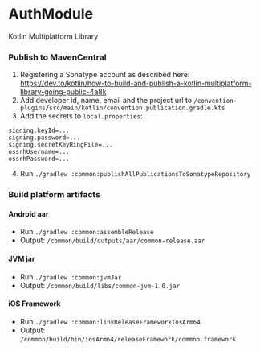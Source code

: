 # AuthModule

Kotlin Multiplatform Library

### Publish to MavenCentral

1) Registering a Sonatype account as described here: 
   https://dev.to/kotlin/how-to-build-and-publish-a-kotlin-multiplatform-library-going-public-4a8k
2) Add developer id, name, email and the project url to
   `/convention-plugins/src/main/kotlin/convention.publication.gradle.kts`
3) Add the secrets to `local.properties`:

```
signing.keyId=...
signing.password=...
signing.secretKeyRingFile=...
ossrhUsername=...
ossrhPassword=...
```

4) Run `./gradlew :common:publishAllPublicationsToSonatypeRepository`

### Build platform artifacts

#### Android aar

- Run `./gradlew :common:assembleRelease`
- Output: `/common/build/outputs/aar/common-release.aar`

#### JVM jar

- Run `./gradlew :common:jvmJar`
- Output: `/common/build/libs/common-jvm-1.0.jar`

#### iOS Framework

- Run `./gradlew :common:linkReleaseFrameworkIosArm64`
- Output: `/common/build/bin/iosArm64/releaseFramework/common.framework`
